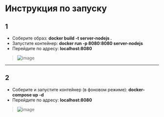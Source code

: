 # Инструкция по запуску
## 1
 - Соберите образ: **docker build -t server-nodejs .**
 - Запустите контейнер: **docker run -p 8080:8080 server-nodejs**
 - Перейдите по адресу: **localhost:8080**

 > ![image](https://user-images.githubusercontent.com/43496655/218293951-95c26a93-abec-467e-8663-0b47fd899484.png)

---
## 2
 - Соберите и запустите контейнер (в фоновом режиме): **docker-compose up -d**
 - Перейдите по адресу: **localhost:8080**
 
 > ![image](https://user-images.githubusercontent.com/43496655/218293921-1e3bdfa6-eb90-4278-905f-6ac83364256f.png)
